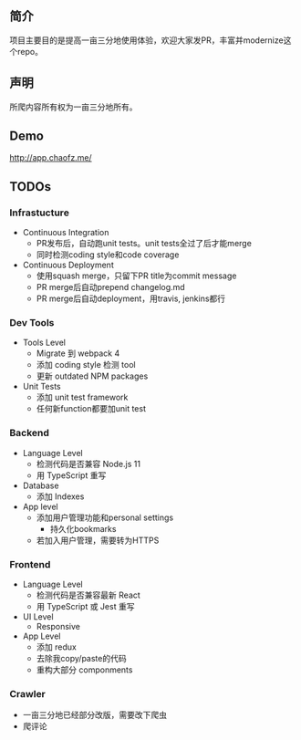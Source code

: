 ## 简介
项目主要目的是提高一亩三分地使用体验，欢迎大家发PR，丰富并modernize这个repo。

## 声明
所爬内容所有权为一亩三分地所有。

## Demo
http://app.chaofz.me/

## TODOs

### Infrastucture
* Continuous Integration
  * PR发布后，自动跑unit tests。unit tests全过了后才能merge
  * 同时检测coding style和code coverage
* Continuous Deployment
  * 使用squash merge，只留下PR title为commit message
  * PR merge后自动prepend changelog.md
  * PR merge后自动deployment，用travis, jenkins都行

### Dev Tools
* Tools Level
  * Migrate 到 webpack 4
  * 添加 coding style 检测 tool
  * 更新 outdated NPM packages
* Unit Tests
  * 添加 unit test framework
  * 任何新function都要加unit test

### Backend
* Language Level
  * 检测代码是否兼容 Node.js 11
  * 用 TypeScript 重写
* Database
  * 添加 Indexes
* App level
  * 添加用户管理功能和personal settings
      * 持久化bookmarks
  * 若加入用户管理，需要转为HTTPS

### Frontend
* Language Level
  * 检测代码是否兼容最新 React
  * 用 TypeScript 或 Jest 重写
* UI Level
  * Responsive
* App Level
  * 添加 redux
  * 去除我copy/paste的代码
  * 重构大部分 componments

### Crawler
* 一亩三分地已经部分改版，需要改下爬虫
* 爬评论 
